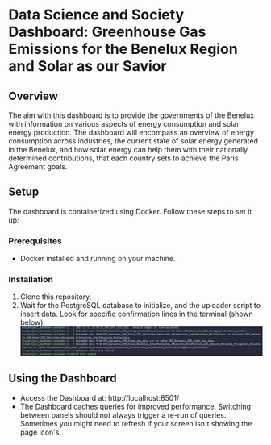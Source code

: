 # Data Science and Society Dashboard: Greenhouse Gas Emissions for the Benelux Region and Solar as our Savior

## Overview

The aim with this dashboard is to provide the governments of the Benelux with information on various aspects of energy consumption and solar energy production. The dashboard will encompass an overview of energy consumption across industries, the current state of solar energy generated in the Benelux, and how solar energy can help them with their nationally determined contributions, that each country sets to achieve the Paris Agreement goals.

## Setup

The dashboard is containerized using Docker. Follow these steps to set it up:

### Prerequisites

- Docker installed and running on your machine.

### Installation

1. Clone this repository.
2. Wait for the PostgreSQL database to initialize, and the uploader script to insert data. Look for specific confirmation lines in the terminal (shown below).
   ![uploader has finished](image.png)

## Using the Dashboard

- Access the Dashboard at: http://localhost:8501/
- The Dashboard caches queries for improved performance. Switching between panels should not always trigger a re-run of queries. Sometimes you might need to refresh if your screen isn't showing the page icon's.
